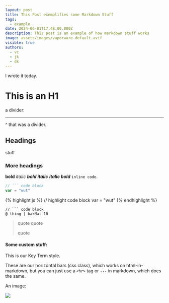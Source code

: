 ```yaml
---
layout: post
title: This Post exemplifies some Markdown Stuff
tags:
  - example
date: 2024-06-01T17:48:00.000Z
description: This post is an example of how markdown stuff works
image: assets/images/vaporware-default.avif
visible: true
authors:
  - vc
  - jk
  - dk
---
```

I wrote it today.

# This is an H1

a divider:

- - -

^ that was a divider.

## Headings

stuff

### More headings

**bold** *italic* ***bold italic*** ***italic bold*** `inline code`.

````js
// ``` code block
var = "wut"
````

{% highlight js %}
// highlight code block
var = "wut"
{% endhighlight %}

````sire
// ``` code block
@ thing | barNat 10
````

> quote quote
>
> quote

#### Some custom stuff:

This is our <span class="key-term">Key Term</span> style.

These are our horizontal bars (css class), which works on html-in-markdown, but you can just use a `<hr>` tag or `---` in markdown, which does the same.

<div class="horizontal-bars"></div>

An image:

![](_site/martin-adams-pTCcJSBOTxY-unsplash.jpg)
